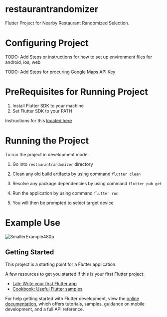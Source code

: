 # restaurantrandomizer

Flutter Project for Nearby Restaurant Randomized Selection.
 
# Configuring Project

TODO: Add Steps or instructions for how to set up environment files for android, ios, web

TODO: Add Steps for procuring Google Maps API Key

# PreRequisites for Running Project

1. Install Flutter SDK to your machine
2. Set Flutter SDK to your PATH 

Instructions for this [located here](https://medium.com/@blup-tool/step-by-step-guide-to-installing-flutter-and-dart-on-windows-b30a631e7583)

# Running the Project

To run the project in development mode:

1. Go into `restaurantrandomizer` directory

2. Clean any old build artifacts by using command `flutter clean`

3. Resolve any package dependencies by using command `flutter pub get`

4. Run the application by using command `flutter run`

5. You will then be prompted to select target device

# Example Use 

![SmallerExample480p](https://github.com/user-attachments/assets/6638ce3c-b6d6-4741-960f-6744cc0b232a)

## Getting Started

This project is a starting point for a Flutter application.

A few resources to get you started if this is your first Flutter project:

- [Lab: Write your first Flutter app](https://docs.flutter.dev/get-started/codelab)
- [Cookbook: Useful Flutter samples](https://docs.flutter.dev/cookbook)

For help getting started with Flutter development, view the
[online documentation](https://docs.flutter.dev/), which offers tutorials,
samples, guidance on mobile development, and a full API reference.
